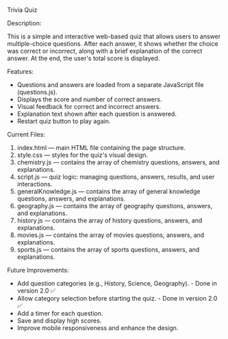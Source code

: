 Trivia Quiz

Description:

This is a simple and interactive web-based quiz that allows users to answer multiple-choice questions. After each answer, it shows whether the choice was correct or incorrect, along with a brief explanation of the correct answer. At the end, the user's total score is displayed.

Features:

- Questions and answers are loaded from a separate JavaScript file (questions.js).
- Displays the score and number of correct answers.
- Visual feedback for correct and incorrect answers.
- Explanation text shown after each question is answered.
- Restart quiz button to play again.

Current Files:

1. index.html — main HTML file containing the page structure.
2. style.css — styles for the quiz's visual design.
3. chemistry.js — contains the array of chemistry questions, answers, and explanations.
4. script.js — quiz logic: managing questions, answers, results, and user interactions.
5. generalKnowledge.js — contains the array of general knowledge questions, answers, and explanations.
6. geography.js — contains the array of geography questions, answers, and explanations.
7. history.js — contains the array of history questions, answers, and explanations.
8. movies.js — contains the array of movies questions, answers, and explanations.
9. sports.js — contains the array of sports questions, answers, and explanations.

Future Improvements:

- Add question categories (e.g., History, Science, Geography). - Done in version 2.0 ✅
- Allow category selection before starting the quiz. - Done in version 2.0 ✅
- Add a timer for each question.
- Save and display high scores.
- Improve mobile responsiveness and enhance the design.